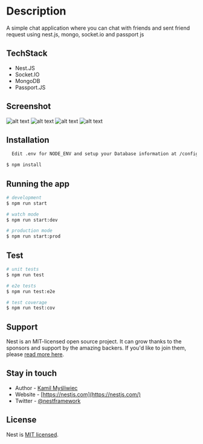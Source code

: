 # Description

A simple chat application where you can chat with friends and sent friend request using nest.js, mongo, socket.io and passport js

## TechStack

- Nest.JS
- Socket.IO
- MongoDB
- Passport.JS

## Screenshot

![alt text](https://github.com/sangit0/nestjs-socket.io-with-auth-jwt/blob/main/screenshot/1.png'Screenshot')
![alt text](https://github.com/sangit0/nestjs-socket.io-with-auth-jwt/blob/main/screenshot/2.png'Screenshot')
![alt text](https://github.com/sangit0/nestjs-socket.io-with-auth-jwt/blob/main/screenshot/3.png'Screenshot')
![alt text](https://github.com/sangit0/nestjs-socket.io-with-auth-jwt/blob/main/screenshot/4.png'Screenshot')

## Installation

```bash
  Edit .env for NODE_ENV and setup your Database information at /config/config.ts.

$ npm install
```

## Running the app

```bash
# development
$ npm run start

# watch mode
$ npm run start:dev

# production mode
$ npm run start:prod
```

## Test

```bash
# unit tests
$ npm run test

# e2e tests
$ npm run test:e2e

# test coverage
$ npm run test:cov
```

## Support

Nest is an MIT-licensed open source project. It can grow thanks to the sponsors and support by the amazing backers. If you'd like to join them, please [read more here](https://docs.nestjs.com/support).

## Stay in touch

- Author - [Kamil Myśliwiec](https://kamilmysliwiec.com)
- Website - [https://nestjs.com](https://nestjs.com/)
- Twitter - [@nestframework](https://twitter.com/nestframework)

## License

Nest is [MIT licensed](LICENSE).

